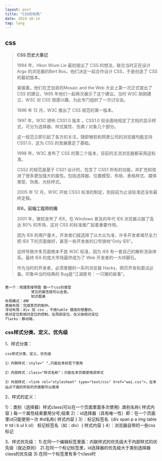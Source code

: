 ```yaml
---
layout: post
title: "CSS的布局"
date: 2019-10-14
tag: lang
---
```






## css

>
>
>**CSS 历史大事记**
>
>1994 年，Hkon Wium Lie 最初提出了 CSS 的想法，联合当时正在设计 Argo 的浏览器的Bert Bos，他们决定一起合作设计 CSS，于是创造了 CSS 的最初版本。
>
>紧接着，他们在芝加哥的Mosaic and the Web 大会上第一次正式提出了 CSS 的建议，1995 年他们一起再次展示了这个建议。当时 W3C 刚刚建立，W3C 对 CSS 很感兴趣，为此专门组织了一次讨论会。
>
>1996 年 12 月，W3C 推出了 CSS 规范的第一版本。
>
>1997 年，W3C 颁布 CSS1.0 版本 ，CSS1.0 较全面地规定了文档的显示样式，可分为选择器、样式属性、伪类 / 对象几个部分。
>
>这一规范立即引起了各方的关注，随即微软和网景公司的浏览器均能支持 CSS1.0，这为 CSS 的发展奠定了基础。
>
>1998 年，W3C 发布了 CSS 的第二个版本，目前的主流浏览器都采用这标准。
>
>CSS2 的规范是基于 CSS1 设计的，包含了 CSS1 所有的功能，并扩充和改进了很多更加强大的属性。包括选择器、位置模型、布局、表格样式、媒体类型、伪类、光标样式。
>
>2005 年 12 月，W3C 开始 CSS3 标准的制定，到目前为止该标准还没有最终定稿。
>
>**IE6，前端工程师的痛**
>
>2001 年，微软发布了 IE6，在 Windows 普及的年代 IE6 浏览器占据了高达 80% 的市场，这对 CSS 的标准推广起着重要作用。
>
>因为 IE6 的用户量大，开发者们就选择了以大众为准，许多开发者竭尽全力把 IE6 下的页面做好，甚至一些开发者的口号很响“Only IE6”。
>
>这样导致许多页面根本不是 W3C 标准，因为 IE6 有一套自己的解析渲染体系。最终 IE6 的庞大市场最终成为了 Web 开发者的一大绊脚石。
>
>作为当时的开发者，必须掌握的一系列浏览器 Hacks，网页开发和面试必备。印象中当时经典的 Bug是“江湖匪号：一只猪的故事”。

```bash

第一个：梳理思维导图 做一个css的类型
			常见的属性就可以去查。
			知识图谱
布局模式：4种
表格布局：完成首页的制作。
浮动布局：div 加 css ，不用table 摆成你想要的。
绝对定位和相对定位的控制，在局部定位，在父级相对定位
flacks：移动端，
```

### css样式分类、定义、优先级



1、样式分类：

    css样式分类、定义、优先级
    
    1）内联样式：style=" ",只能在本标签下使用
    
    2）内部样式：class="样式名称"；只能在本页面使用该样式
    
    3）外部样式：<link rel="stylesheet" type="text/css" href="wai.css">，在本站点下面的所有的页面都可以使用

2、样式的定义：

   1）：类别（选择器）样式class(可以在一个页面里面多次使用)
     .类别名称{
      样式内容
     }
      每一个属性结束要用分号;结束
    2）：id选择器（具有唯一性）即：在一个页面里id只能使用一次
     #id名称{
      样式内容
     }
    3）：标记标签名（div span p a img table  tr td i b ul li ol）
       标记标签名（如：div）{
      样式内容
       }
    4）：浏览器自带的一些css标记

3、样式优先级：
    1).在同一个编辑标签里面：内联样式的优先级大于内部样式的优先级（就近原则）
    2).在同一个标记标签里，id选择器的优先级大于类别选择器class的优先级
    3).在同一个标签里有多个class时<style>越往下面的样式的优先级越高（注：套用类别样式时：class="home work"）
    .class在同一个标记标签里面，class的优先级大于标记标签

4、css注释：/*  注释内容 */   

5、*{样式内容}：是给本页面下所有标记设置样式；body{样式内容}：给主体内设置样式；建议使用body{}

6、字体样式：
     颜色:color  16进制:#666666; rgb() rgba()(raba(颜色，颜色，颜色，透明度)) 
     大小:font-size  单位：px（像素）
     行高:line-height :2em; （如果只有一行可以用来做垂直/竖直方向居中对齐）
     对齐方式:text-align:left/center/right    vertical-algin  
     下划线:text-decoration （默认字体为蓝色，带下划线）:none无 underline下划线   overline上划线   linethrought删除线
     字体加粗:text-weight:bold;  
     首行缩进:text-ident 单位：em  1em代表一个汉字宽度（12-16px）





## 用JS元素CSS样式

> ​	CSS样式的引用有3种方式：style引用、class引用、id引用，所以[js](http://lib.csdn.net/base/javascript)改变元素的样式我们也分3种来说。

1.js改变由style方式引用的样式：
方法一：document.div.style.cssText="border:1px solid #000000;color:#FF0000";
方法二：document.div.setAttribute("style","border:1px solid #000000;color:#FF0000");

其中，divs是要改变样式元素的name。

2.js改变由class方式引用的样式：
方法一：document.div.className='div';
方法二：document.div.setAttribute("class","div");

其中，div是要改变样式元素的name。

3.js改变由id方式引用的样式：
方法二：document.div.setAttribute("id","div");

其中，div是要改变样式元素的name。









## 伪对象选择器

:nth-of-type() 选择的元素相对于父级元素第几个的 不是相对与该元素本身的

![img](https://timgsa.baidu.com/timg?image&quality=80&size=b9999_10000&sec=1565114577122&di=29569b4bc528fce07e516c0bb5227aef&imgtype=0&src=http%3A%2F%2Faliyunzixunbucket.oss-cn-beijing.aliyuncs.com%2Fjpg%2F0c0364a9555ffce73e720275a32770e2.jpg%3Fx-oss-process%3Dimage%2Fresize%2Cp_100%2Fauto-orient%2C1%2Fquality%2Cq_90%2Fformat%2Cjpg%2Fwatermark%2Cimage_eXVuY2VzaGk%3D%2Ct_100)

![img](https://ss1.bdstatic.com/70cFuXSh_Q1YnxGkpoWK1HF6hhy/it/u=4208792939,3065264734&fm=26&gp=0.jpg)





### 伪类选择器class:nth-of-type(num)

- 伪类选择器class:nth-of-type(num)

  - 先选择带class的标签
  - 再选择第num个元素
  - 再看是否带class 如果带就附上样式

- <code>包含代码

- <abbr>提示

- ```
  <iframe>每个iframe元素都有自己的会话历史记录(session history)和DOM树。包含嵌入内容的浏览上下文称为父级浏览上下文。顶级浏览上下文（没有父级）通常是由Window对象表示的浏览器窗口。
  页面上每个<iframe>都会需要包括内存占用在内的额外计算资源，这是因为每个<iframe>会都构建出一颗完整的DOM树。虽然理论上来说你能够在代码中写出来无限多的<iframe>，但是你最好还是先看看这么写会不会导致某些性能问题。
  ```

- 




### 什么是_CSS

正如我们之前提到的，CSS是一种用于向用户指定文档如何呈现的语言 — 它们如何被指定样式、布局等。

文档 通常是用标记语言结构化的文本文件 — HTML 是最常用的标记语言, 但你依然可以遇见一些其他的标记语言，比如 SVG 或者 XML。

呈现文档给用户意味着将其转换为用户可用的形式。浏览器，比如 Firefox, Chrome 或者 Internet Explorer，被设计用于可视化呈现文档，例如，在计算机屏幕，投影仪或打印机上。

- background-clip

  |值|描述|
  |-|-|
  |border-box	|背景被裁剪到边框盒。(默认)|
  |padding-box	|背景被裁剪到内边距框。|
	| content-box	|背景被裁剪到内容框。|
	|||







##  Sass

- Sass为css引入了变量

### 变量的声明

- 属性值可以用
  - 空格 `$basic-border: 1px solid black;`
  - `$plain-font: "Myriad Pro"、Myriad、"Helvetica Neue"、Helvetica、"Liberation Sans"、Arial和sans-serif; sans-serif;`

### 变量名用中划线还是下划线分隔;

```
$link-color: blue;
a {
  color: $link_color;
}

//编译后

a {
  color: blue;
}


```

在上例中，`$link-color`和`$link_color`其实指向的是同一个变量。实际上，在`sass`的大 多数地方，中划线命名的内容和下划线命名的内容是互通的，除了变量，也包括对混合器和Sass函数的命名。但是在`sass`中纯`css`部分不互通，比如类名、ID或属性名。



### div

```
<div> 标签定义 HTML 文档中的一个分隔区块或者一个区域部分。
<div>标签常用于组合块级元素，以便通过 CSS 来对这些元素进行格式化。

提示：<div> 元素经常与 CSS 一起使用，用来布局网页。
注释：默认情况下，浏览器通常会在 <div> 元素前后放置一个换行符。然而，您可以通过使用 CSS 改变这种情况。
```





## CSS笔记xue

1. 什么是 CSS

层叠样式表

2. HTML与CSS的关系

CSS给HTML设置样式

3. 如何引入CSS

| 后缀名 |   类型    |
| :----: | :-------: |
| .html  | text/html |
|  .css  | text/css  |

- 外部样式表

  ```
  Head
  <link href="xxx.css" rel="stylesheet" type="text/css">
  ```

- 内部样式表

  ```
  head
  <style type=”text/css”>
  /*css语法 设置样式*/
  ```

- 内嵌样式表(行内样式表)

  ```
  Style属性 全局属性
  <标签名 style=”background-color:yellow;”>
  ```

> 优先级(选中同一个标签，设置相同属性): 就近原则

**4. CSS 语法**

**语法：**

```
选择器{
属性名称:属性值;
......
}
```

**注释：**

```
/*.....*/
```

注释作用：解释说明、注释写在代码上方或右方 注意事项：不能嵌套使用(能注释多行的)



**5. 选择器**

- 1、HTML 标签选择器

  使用标签名称作为选择器

- 2、class 类 选择器

  ```
  class=”c”    ==>   .c{}
  Class=”a b”  ==>   .a{} .b{}
  p.a 选中p标签中class属性值为a的元素
  ```

  多个 class 属性值可以使用空格隔开

- 3、Id 选择器 (属性值唯一)

  ```
  #id 属性值
  ```

- 4、组合选择器

  选择器使用逗号分开

  多个选择器 设置同一个样式

- 5、关系选择器（包含选择器/后代选择器）

  选择器之间使用空格隔开

- 6、伪类选择器 a 标签 选中元素的状态

  ```
  a:link a:hover a:active a:visited
  :hover 鼠标移上去的状态 其它元素也可以使用0
  ```

- 7、通用选择器 

  ```
  选中页面所有元素
  ```

  

**6. 属性及属性值**

- 背景颜色：`Background-color:red;`

  ```
  属性值：
  	单词 red，blue...
  	十六进制 #ffffff
  	rgb (0,0,0)
  ```

- 字体颜色：`color:red;`

- 字体大小：`font-size:12px;`

- 边框颜色：`border:10px solid red;`

  四个边框，边框大小，边框样式，边框颜色





## 练习作业

> 	1. css实现鼠标悬停，光标出现小手
>
> 如何上选 用 control + shift  + 上

```
用css 添加手状样式,鼠标移上去变小手,变小手
cursor:pointer;

用JS使鼠标变小手onmouseover(鼠标越过的时候)
onmouseover="this.style.cursor='hand'"
```

cursor其他取值  

- auto                    ：标准光标  
- default                 ：标准箭头  （箭头）
- pointer, hand                   ：手形光标  （***）
- wait                     ：等待光标    （--转圈圈）
- text                      ：I形光标  
- vertical-text          ：水平I形光标  
- no-drop                ：不可拖动光标  
- not-allowed           ：无效光标  
- help                     ：帮助光标  
- all-scroll         ：三角方向标  
- move                     ：移动标  （好像可以拖拽）
- crosshair           ：十字标  
- e-resize  
- n-resize  
- nw-resize  
- w-resize  
- s-resize  
- se-resize  
- sw-resize





> 2题目

**上下左右的排列顺序**：顺时针。上右下左。



**margin或者padding值为4个、3个、2个、1个的时候分别是什么意思**

内边距 外边距

以margin为例，padding同理

margin为4个时，margin:上  右  下  左;（为顺时针方向）

margin为3个时，margin:上   左=右   下;

margin为2个时，margin:上=下   左=右;

margin为1个时，margin:上=右=下=左;





## 小米官网

> HTML+CSS实战布局指南
>
> 小米的官网 用的应该都是原生的html + css + 部分 js插件，为了照顾IE8及以下的用户，未使用如bootstrap等前端框架

**概述**

在开发⽹网站⻚页⾯面时，⽆无论是PC端还是⼿手机端，都需在项⽬目⽂文件组织架构以及样式的重置等做准备。



**项目结构**

在实际项⽬目开发中，采⽤用结构与⻚页⾯面分离的原则，CSS样式独⽴立于⽂文件之外

项⽬目录 jd

```
- index.html ⾸首⻚页
-- list.html 列列表⻚页
-- static 静态资源⽬目录
-- -- css CSS⽂文件⽬目录
-- -- images 图⽚片⽂文件⽬目录
-- -- js js⽂文件⽬目录
```



**Css 样式重制表**

为了了保证CSS样式在各个浏览器器中表现⼀一致，需要将浏览器器对HTML元素默认的样式进⾏行行重置

以下⽅方式可任选一种：

1. 引⼊入reset.css

2. 引⼊入normalize.css



**Iconfot 字体图标**

> ​	当使⽤用图⽚片作为图标时会涉及多个⼩小图标致使http请求数量量增多，⻚页⾯面加载较慢，同时图⽚片类型的图标.
>
> 后期不不易易维护，我们现在选择使⽤用字体图标，字体图标库有很多，⽐比如阿⾥里里巴巴的⽮矢量量图标库。



图标使⽤用⽅方式： 1. 引⼊入⽣生成的字体CSS⽂文件 2. 按照套路路出牌



**调试技巧**

1.  必须学会使⽤用控制台查看HTML元素，在线调试CSS样式

2. 必须习惯使⽤用注释来进⾏行行调试

3. 必须写明合理理的注释







## **reset.css**

> ​	CSS工具：重置CSS
>
> reset.css
>
> 重置样式表的目的是减少浏览器在默认行高，标题的边距和字体大小等方面的不一致。如果您有兴趣，可以在[2007年5月的帖子中讨论了其](http://meyerweb.com/eric/thoughts/2007/04/18/reset-reasoning/)背后的一般原因。重置样式经常出现在CSS框架中，并且最初的“ meyerweb重置”已进入[Blueprint](http://code.google.com/p/blueprintcss/)等。
>
> 此处给出的重置样式特意是非常通用的。`body`例如，没有为元素设置任何默认颜色或背景。我不特别建议您在自己的项目中以未更改的状态使用它。应该对其进行调整，编辑，扩展和其他调整，以匹配您的特定重置基准。填写页面，链接等的首选颜色。



> ​	normaloze.css

```css
/* http://meyerweb.com/eric/tools/css/reset/ 
   v2.0 | 20110126
   License: none (public domain)
*/

html, body, div, span, applet, object, iframe,
h1, h2, h3, h4, h5, h6, p, blockquote, pre,
a, abbr, acronym, address, big, cite, code,
del, dfn, em, img, ins, kbd, q, s, samp,
small, strike, strong, sub, sup, tt, var,
b, u, i, center,
dl, dt, dd, ol, ul, li,
fieldset, form, label, legend,
table, caption, tbody, tfoot, thead, tr, th, td,
article, aside, canvas, details, embed, 
figure, figcaption, footer, header, hgroup, 
menu, nav, output, ruby, section, summary,
time, mark, audio, video {
	margin: 0;
	padding: 0;
	border: 0;
	font-size: 100%;
	font: inherit;
	vertical-align: baseline;
}
/* HTML5 display-role reset for older browsers */
article, aside, details, figcaption, figure, 
footer, header, hgroup, menu, nav, section {
	display: block;
}
body {
	line-height: 1;
}
ol, ul {
	list-style: none;
}
blockquote, q {
	quotes: none;
}
blockquote:before, blockquote:after,
q:before, q:after {
	content: '';
	content: none;
}
table {
	border-collapse: collapse;
	border-spacing: 0;
}
```







```
/ *！normalize.css v8.0.1 | MIT许可证| github.com/necolas/normalize.css * /

/ *文件
   ================================================== ======================= * /

/ **
 * 1.在所有浏览器中更正行高。
 * 2.防止在iOS中更改方向后调整字体大小。
 * /

html {
  行高：1.15；/ * 1 * /
  -webkit-text-size-adjust：100％; / * 2 * /
}

/ *节
   ================================================== ======================= * /

/ **
 *在所有浏览器中删除边距。
 * /

身体 {
  边距：0;
}

/ **
 *在IE中一致地渲染`main`元素。
 * /

主要{
  显示：块；
}

/ **
 *更正`section`中`h1`元素的字体大小和边距，
 * Chrome，Firefox和Safari中的“文章”上下文。
 * /

h1 {
  字号：2em；
  保证金：0.67em 0;
}

/ *分组内容
   ================================================== ======================= * /

/ **
 * 1.在Firefox中添加正确的框大小。
 * 2.在Edge和IE中显示溢出。
 * /

hr {
  框大小：内容框；/ * 1 * /
  高度：0；/ * 1 * /
  溢出：可见；/ * 2 * /
}

/ **
 * 1.在所有浏览器中更正字体大小的继承和缩放。
 * 2.在所有浏览器中更正奇数的“ em”字体大小。
 * /

前{
  字体家族：等宽，等宽；/ * 1 * /
  字体大小：1em；/ * 2 * /
}

/ *文本级语义
   ================================================== ======================= * /

/ **
 *删除IE 10中活动链接上的灰色背景。
 * /

一种 {
  背景色：透明；
}

/ **
 * 1.移除Chrome 57-中的底部边框
 * 2.在Chrome，Edge，IE，Opera和Safari中添加正确的文字修饰。
 * /

abbr [title] {
  底部边框：无；/ * 1 * /
  文字装饰：下划线；/ * 2 * /
  文字装饰：点划线；/ * 2 * /
}

/ **
 *在Chrome，Edge和Safari中添加正确的字体粗细。
 * /

b，
强{
  font-weight：粗体；
}

/ **
 * 1.在所有浏览器中更正字体大小的继承和缩放。
 * 2.在所有浏览器中更正奇数的“ em”字体大小。
 * /

码，
kbd，
样本{
  字体家族：等宽，等宽；/ * 1 * /
  字体大小：1em；/ * 2 * /
}

/ **
 *在所有浏览器中添加正确的字体大小。
 * /

小{
  字体大小：80％；
}

/ **
 *防止`sub`和`sup`元素影响行的高度
 *所有浏览器。
 * /

子
sup {
  字体大小：75％；
  行高：0
  职位：相对
  垂直对齐：基线；
}

子{
  底部：-0.25em;
}

sup {
  最高：-0.5em;
}

/ *嵌入式内容
   ================================================== ======================= * /

/ **
 *删除IE 10中链接内部图像的边框。
 * /

img {
  边框样式：无；
}

/* 形式
   ================================================== ======================= * /

/ **
 * 1.在所有浏览器中更改字体样式。
 * 2.在Firefox和Safari中删除边距。
 * /

按钮，
输入，
optgroup，
选择，
textarea {
  字体家族：继承；/ * 1 * /
  字体大小：100％；/ * 1 * /
  行高：1.15；/ * 1 * /
  边距：0; / * 2 * /
}

/ **
 *显示IE中的溢出。
 * 1.在Edge中显示溢出。
 * /

按钮，
输入{/ * 1 * /
  溢出：可见；
}

/ **
 *删除Edge，Firefox和IE中文本转换的继承。
 * 1.删除Firefox中文本转换的继承。
 * /

按钮，
选择{/ * 1 * /
  文字转换：无；
}

/ **
 *纠正了无法在iOS和Safari中设置可点击类型的样式的问题。
 * /

按钮，
[type =“ button”]，
[type =“ reset”]，
[type =“ submit”] {
  -webkit-appearance：按钮；
}

/ **
 *在Firefox中删除内部边框和填充。
 * /

按钮：：-moz-focus-inner，
[type =“ button”] ::-moz-focus-inner，
[type =“ reset”] ::-moz-focus-inner，
[type =“ submit”] ::-moz-focus-inner {
  边框样式：无；
  填充：0;
}

/ **
 *恢复以前的规则未设置的焦点样式。
 * /

按钮：-moz-focusring，
[type =“ button”]：-moz-focusring，
[type =“ reset”]：-moz-focusring，
[type =“ submit”]：-moz-focusring {
  轮廓：1px点缀的ButtonText；
}

/ **
 *更正Firefox中的填充。
 * /

栏位{
  填充：0.35em 0.75em 0.625em;
}

/ **
 * 1.更正Edge和IE中的文字换行。
 * 2.纠正IE中来自“ fieldset”元素的颜色继承。
 * 3.删除填充，使开发人员在归零时不会被抓住
 *所有浏览器中的`fieldset`元素。
 * /

图例{
  框大小：border-box；/ * 1 * /
  颜色：继承；/ * 2 * /
  显示：表；/ * 1 * /
  最大宽度：100％；/ * 1 * /
  填充：0; / * 3 * /
  空格：正常；/ * 1 * /
}

/ **
 *在Chrome，Firefox和Opera中添加正确的垂直对齐方式。
 * /

进度{
  垂直对齐：基线；
}

/ **
 *删除IE 10+中的默认垂直滚动条。
 * /

textarea {
  溢出：自动；
}

/ **
 * 1.在IE 10中添加正确的框大小。
 * 2.删除IE 10中的填充。
 * /

[type =“ checkbox”]，
[type =“ radio”] {
  框大小：border-box；/ * 1 * /
  填充：0; / * 2 * /
}

/ **
 *更正Chrome中递增和递减按钮的光标样式。
 * /

[type =“ number”] ::-webkit-inner-spin-button，
[type =“ number”] ::-webkit-outer-spin-button {
  高度：自动；
}

/ **
 * 1.纠正Chrome和Safari中的奇怪外观。
 * 2.在Safari中更正轮廓样式。
 * /

[type =“ search”] {
  -webkit-appearance：文本字段；/ * 1 * /
  轮廓偏移：-2px; / * 2 * /
}

/ **
 *在macOS上的Chrome和Safari中删除内部填充。
 * /

[type =“ search”] ::-webkit-search-decoration {
  -webkit-appearance：无；
}

/ **
 * 1.纠正了无法在iOS和Safari中设置可点击类型的样式的问题。
 * 2.在Safari中将字体属性更改为`inherit`。
 * /

::-webkit-file-upload-button {
  -webkit-appearance：按钮；/ * 1 * /
  font：继承; / * 2 * /
}

/ *互动
   ================================================== ======================= * /

/ *
 *在Edge，IE 10+和Firefox中添加正确的显示。
 * /

细节 {
  显示：块；
}

/ *
 *在所有浏览器中添加正确的显示。
 * /

摘要{
  显示：list-item;
}

/ *其他
   ================================================== ======================= * /

/ **
 *在IE 10+中添加正确的显示。
 * /

模板{
  显示：无；
}

/ **
 *在IE 10中添加正确的显示。
 * /

[隐藏] {
  显示：无；
}
```







## Css运算calc()

calc()从字面我们可以把他理解为一个函数function。其实calc是英文单词calculate(计算)的缩写，是css3的一个新增的功能，用来指定元素的长度。比如说，你可以使用calc()给元素的border、margin、pading、font-size和width等属性设置动态值。为何说是动态值呢?因为我们使用的表达式来得到的值。不过calc()最大的好处就是用在流体布局上，可以通过calc()计算得到元素的宽度。
calc()有什么用？
calc()能让你给元素的做计算，你可以给一个div元素，使用百分比、em、px和rem单位值计算出其宽度或者高度，比如说“width:calc(50% + 2em)”，这样一来你就不用考虑元素DIV的宽度值到底是多少，而把这个烦人的任务交由浏览器去计算。
calc()的语法：

calc()语法非常简单，就像我们小时候学加 （+）、减（-）、乘（*）、除（/）一样，使用数学表达式来表示：

```
.elm {
   width: calc(expression);
}
```



其中"expression"是一个表达式，用来计算长度的表达式。

例如：

```
.box{
border:1px solid #ddd;
width:calc(100% - 100px);
background:#9AC8EB;
}
.box{
margin-left:20px;
width:calc(100%/3 - 20px);
}
.box:nth-child(3n){
margin-left:0;
}
```



calc()的运算规则


使用“+”、“-”、“*” 和 “/”四则运算；
可以使用百分比、px、em、rem等单位；
可以混合使用各种单位进行计算；
表达式中有“+”和“-”时，其前后必须要有空格，如"widht: calc(12%+5em)"这种没有空格的写法是错误的；
表达式中有“*”和“/”时，其前后可以没有空格，但建议留有空格。
注意：表达式中不能用"()"。如果有必须拆分。如（100% - 45px）/ 2必须写成 100% / 2 - 45px / 2。

浏览器的兼容性

浏览器对calc()的兼容性还算不错，在IE9+、FF4.0+、Chrome19+、Safari6+都得到较好支持，同样需要在其前面加上各浏览器厂商的识别符，不过可惜的是，移动端的浏览器还没仅有“firefox for android 14.0”支持，其他的全军覆没。

```
.elm {
	/*Firefox*/
	-moz-calc(expression);
	/*chrome safari*/
	-webkit-calc(expression);
	/*Standard */
	calc();

}
```









## 笔记

background
-color  颜色
-image  图片  URL(地址)
-position  图片定位
-repeat  图片重复 (no-repeat,repeat-x,repeat-y)
top 上
bottom 下
right 右
left 左
center 中


text-indent  首行缩进
text-align  水平对齐方式
word-spacing  字母、单词间距
letter-spacing  单词间距
text-transform  文本大小写（none，uppercase，lowercase，capitalize每个单词首字母大写）
white-space  处理空白符 pre
direction  文本阅读方向
text-decoration 修饰文本( none，underline下划线，overline上划线，line-through删除线)
text-overflow  文本溢出 （clip修剪，ellipsis省略号修剪，string字符串代表修剪文本）

font-family  字体样式
font-style  字体风格  (normal正常，italic倾斜)
font-variant:small-caps小型大写字母
font-weight  文本加粗（bold）
font-size  字体大小


a:link - 普通的、未被访问的链接
a:visited - 用户已访问的链接
a:hover - 鼠标指针位于链接的上方
a:active - 链接被点击的时刻

list-style  简写
list-style-image  列表项用图片替换
list-style-position  列表项位置
list-style-type  列表项风格（none取消列表项）

border-collapse  表格边框  (collapse单线)
width  宽度
height  高度
vertical-align  垂直对齐方式（middle垂直居中）
padding  表格内边距
caption-side  标题位置
empty-cells  空单元格设置（hide不在空绘制边）
table-layout  单元格固定（fixed固定）
solid  实线
dotted  点线
dashed  虚线
double  双线
border-(bottom-left)-radius  边框圆角
outline  轮廓

vertical-align:middle  垂直居中

cursor  鼠标（pointer手掌，wait等待）





## 参考文献

```
CSS 二十年发展简史
https://baijiahao.baidu.com/s?id=1637397152152961209&wfr=spider&for=pc

css布局之圣杯布局和双飞翼布局
https://juejin.im/post/5a9813d6f265da237506506f
```





